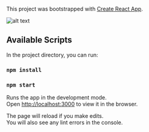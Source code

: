 This project was bootstrapped with [Create React App](https://github.com/facebook/create-react-app).

![alt text](https://github.com/Rushikesh-Dhule/React-JS/blob/react-hooks-redux/public/todolist.png)


## Available Scripts

In the project directory, you can run:
### `npm install`

### `npm start`

Runs the app in the development mode.<br>
Open [http://localhost:3000](http://localhost:3000) to view it in the browser.

The page will reload if you make edits.<br>
You will also see any lint errors in the console.
